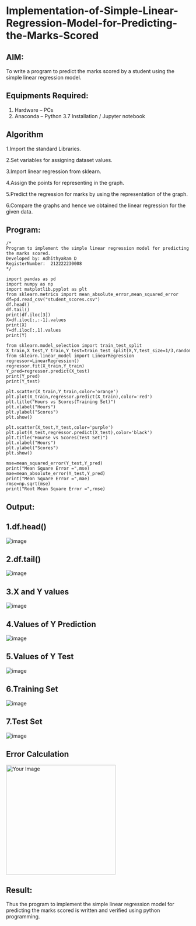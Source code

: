 # Implementation-of-Simple-Linear-Regression-Model-for-Predicting-the-Marks-Scored

## AIM:
To write a program to predict the marks scored by a student using the simple linear regression model.

## Equipments Required:
1. Hardware – PCs
2. Anaconda – Python 3.7 Installation / Jupyter notebook

## Algorithm
1.Import the standard Libraries.

2.Set variables for assigning dataset values.

3.Import linear regression from sklearn.

4.Assign the points for representing in the graph.

5.Predict the regression for marks by using the representation of the graph.

6.Compare the graphs and hence we obtained the linear regression for the given data.

## Program:
```
/*
Program to implement the simple linear regression model for predicting the marks scored.
Developed by: AdhithyaRam D
RegisterNumber:  212222230008
*/

import pandas as pd
import numpy as np
import matplotlib.pyplot as plt
from sklearn.metrics import mean_absolute_error,mean_squared_error
df=pd.read_csv("student_scores.csv")
df.head()
df.tail()
print(df.iloc[3])
X=df.iloc[:,:-1].values
print(X)
Y=df.iloc[:,1].values
print(Y)

from sklearn.model_selection import train_test_split
X_train,X_test,Y_train,Y_test=train_test_split(X,Y,test_size=1/3,random_state=0)
from sklearn.linear_model import LinearRegression
regressor=LinearRegression()
regressor.fit(X_train,Y_train)
Y_pred=regressor.predict(X_test)
print(Y_pred)
print(Y_test)

plt.scatter(X_train,Y_train,color='orange')
plt.plot(X_train,regressor.predict(X_train),color='red')
plt.title("Hours vs Scores(Training Set)")
plt.xlabel("Hours")
plt.ylabel("Scores")
plt.show()

plt.scatter(X_test,Y_test,color='purple')
plt.plot(X_test,regressor.predict(X_test),color='black')
plt.title("Hourse vs Scores(Test Set)")
plt.xlabel("Hours")
plt.ylabel("Scores")
plt.show()

mse=mean_squared_error(Y_test,Y_pred)
print("Mean Square Error =",mse)
mae=mean_absolute_error(Y_test,Y_pred)
print("Mean Square Error =",mae)
rmse=np.sqrt(mse)
print("Root Mean Square Error =",rmse)
```

## Output:

## 1.df.head()
![image](https://github.com/Adhithyaram29D/Implementation-of-Simple-Linear-Regression-Model-for-Predicting-the-Marks-Scored/assets/119393540/21f49b6f-f73a-4e88-b62c-f6cb759f56af)

## 2.df.tail()
![image](https://github.com/Adhithyaram29D/Implementation-of-Simple-Linear-Regression-Model-for-Predicting-the-Marks-Scored/assets/119393540/ef24964a-9964-4929-9e7d-5a897e77ebcb)

## 3.X and Y values
![image](https://github.com/Adhithyaram29D/Implementation-of-Simple-Linear-Regression-Model-for-Predicting-the-Marks-Scored/assets/119393540/22e09399-26b3-43ae-a284-d7457dcb3346)

## 4.Values of Y Prediction
![image](https://github.com/Adhithyaram29D/Implementation-of-Simple-Linear-Regression-Model-for-Predicting-the-Marks-Scored/assets/119393540/28718469-5a74-4b0c-a7e7-3e05511bf120)

## 5.Values of Y Test
![image](https://github.com/Adhithyaram29D/Implementation-of-Simple-Linear-Regression-Model-for-Predicting-the-Marks-Scored/assets/119393540/0f4d3c24-c60b-4bf8-8dd3-a198a20610fc)

## 6.Training Set
![image](https://github.com/Adhithyaram29D/Implementation-of-Simple-Linear-Regression-Model-for-Predicting-the-Marks-Scored/assets/119393540/ced09711-88b1-4eeb-acb1-5075c5fcf071)

## 7.Test Set
![image](https://github.com/Adhithyaram29D/Implementation-of-Simple-Linear-Regression-Model-for-Predicting-the-Marks-Scored/assets/119393540/afd484ee-875c-4059-b41b-7d40e560e959)

## Error Calculation
<img src="https://github.com/Adhithyaram29D/Implementation-of-Simple-Linear-Regression-Model-for-Predicting-the-Marks-Scored/assets/119393540/fb3c225e-f55a-4698-bfe1-d0608c09cf94" alt="Your Image" width="300">


## Result:
Thus the program to implement the simple linear regression model for predicting the marks scored is written and verified using python programming.
